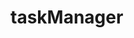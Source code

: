 # taskManager

[learning - auth]: # 'https://www.linkedin.com/learning/react-authentication/the-structure-of-this-course?autoSkip=true&autoplay=true&resume=false'
